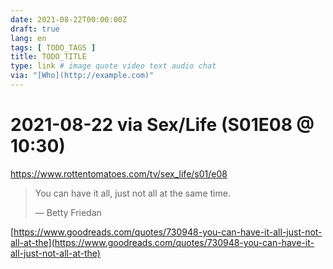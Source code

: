 ```yaml
---
date: 2021-08-22T00:00:00Z
draft: true
lang: en
tags: [ TODO_TAGS ]
title: TODO_TITLE
type: link # image quote video text audio chat
via: "[Who](http://example.com)"
---
```



# 2021-08-22 via Sex/Life (S01E08 @ 10:30)
https://www.rottentomatoes.com/tv/sex_life/s01/e08


> You can have it all, just not all at the same time.
>
> — Betty Friedan

[https://www.goodreads.com/quotes/730948-you-can-have-it-all-just-not-all-at-the](https://www.goodreads.com/quotes/730948-you-can-have-it-all-just-not-all-at-the)

